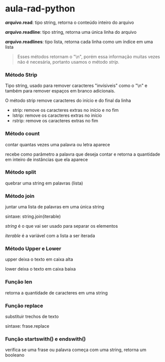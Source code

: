 # aula-rad-python

**_arquivo_.read**: tipo string, retorna o conteúdo inteiro do arquivo

**_arquivo_.readline**: tipo string, retorna uma única linha do arquivo

**_arquivo_.readlines**: tipo lista, retorna cada linha como um índice em uma lista

> Esses métodos retornam o "\n", porém essa informação muitas vezes não é necesária, portanto usamos o método _strip_.

### Método Strip

Tipo string, usado para remover caracteres "invísiveis" como o "\n" e também para remover espaços em branco adicionais. 

O método strip remove caracteres do início e do final da linha

- strip: remove os caracteres extras no início e no fim
- lstrip: remove os caracteres extras no início
- rstrip: remove os caracteres extras no fim

### Método count

contar quantas vezes uma palavra ou letra aparece

recebe como parâmetro a palavra que deseja contar e retorna a quantidade em inteiro de instâncias que ela aparece

### Método split

quebrar uma string em palavras (lista)

### Método join

juntar uma lista de palavras em uma única string

sintaxe: string.join(iterable)

_string_ é o que vai ser usado para separar os elementos

_iterable_ é a variável com a lista a ser iterada

### Método Upper e Lower

upper deixa o texto em caixa alta

lower deixa o texto em caixa baixa

### Função len

retorna a quantidade de caracteres em uma string

### Função replace

substituir trechos de texto

sintaxe: frase.replace

### Função startswith() e endswith()

verifica se uma frase ou palavra começa com uma string, retorna um booleano
